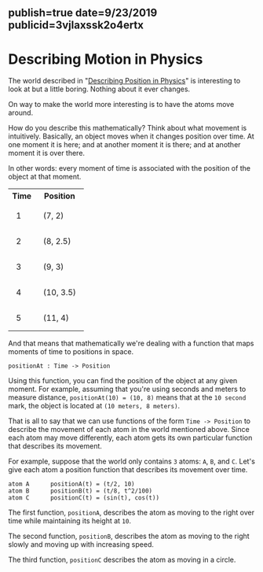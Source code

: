 publish=true
date=9/23/2019
publicid=3vjlaxssk2o4ertx
---
# Describing Motion in Physics

The world described in "[Describing Position in Physics](/articles/describing-position-in-physics.html)" is interesting to look at but a little boring. Nothing about it ever changes.

On way to make the world more interesting is to have the atoms move around.

How do you describe this mathematically? Think about what movement is intuitively. Basically, an object moves when it changes position over time. At one moment it is here; and at another moment it is there; and at another moment it is over there.

In other words: every moment of time is associated with the position of the object at that moment.

<style>
    table td {
        padding: 16px;
    }
</style>
<table>
    <tr>
        <th>Time</th>
        <th>Position</th>
    </tr>
    <tr>
        <td>1</td>
        <td>(7, 2)</td>
    </tr>
    <tr>
        <td>2</td>
        <td>(8, 2.5)</td>
    </tr>
    <tr>
        <td>3</td>
        <td>(9, 3)</td>
    </tr>
    <tr>
        <td>4</td>
        <td>(10, 3.5)</td>
    </tr>
    <tr>
        <td>5</td>
        <td>(11, 4)</td>
    </tr>
</table>

And that means that mathematically we're dealing with a function that maps moments of time to positions in space.

```text
positionAt : Time -> Position
```

Using this function, you can find the position of the object at any given moment. For example, assuming that you're using seconds and meters to measure distance, `positionAt(10) = (10, 8)` means that at the `10 second` mark, the object is located at `(10 meters, 8 meters)`.

That is all to say that we can use functions of the form `Time -> Position` to describe the movement of each atom in the world mentioned above. Since each atom may move differently, each atom gets its own particular function that describes its movement.

For example, suppose that the world only contains `3` atoms: `A`, `B`, and `C`. Let's give each atom a position function that describes its movement over time.

```text
atom A      positionA(t) = (t/2, 10)
atom B      positionB(t) = (t/8, t^2/100)
atom C      positionC(t) = (sin(t), cos(t))
```

The first function, `positionA`, describes the atom as moving to the right over time while maintaining its height at `10`.

The second function, `positionB`, describes the atom as moving to the right slowly and moving up with increasing speed.

The third function, `positionC` describes the atom as moving in a circle.